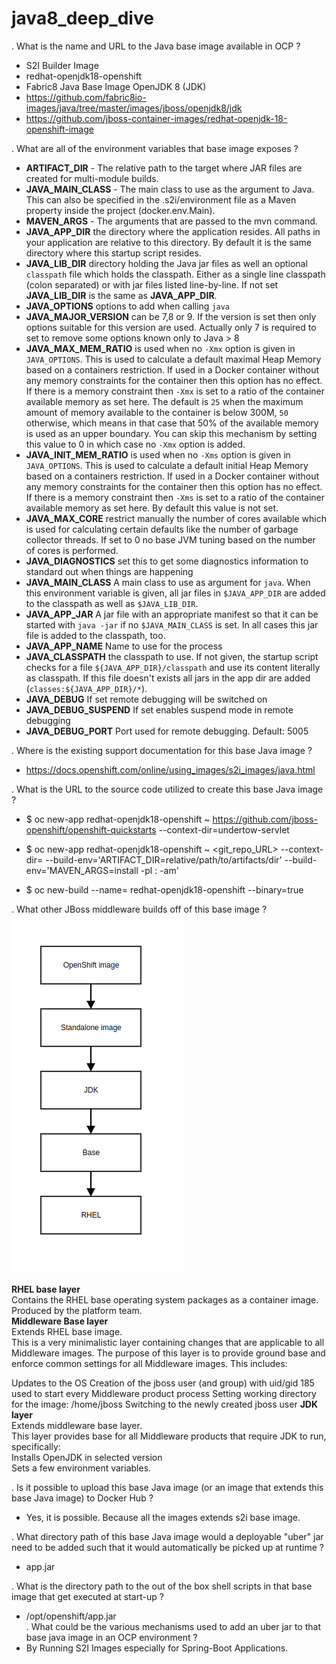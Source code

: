 # java8_deep_dive
. What is the name and URL to the Java base image available in OCP ?<br>
*   S2I Builder Image <br>
*   redhat-openjdk18-openshift <br>
*   Fabric8 Java Base Image OpenJDK 8 (JDK) <br>
*   https://github.com/fabric8io-images/java/tree/master/images/jboss/openjdk8/jdk <br>
*   https://github.com/jboss-container-images/redhat-openjdk-18-openshift-image <br>
	
. What are all of the environment variables that base image exposes ? <br>
* **ARTIFACT_DIR** - The relative path to the target where JAR files are created for multi-module builds. <br>
* **JAVA_MAIN_CLASS** - The main class to use as the argument to Java. This can also be specified in the .s2i/environment file as a Maven property inside the project (docker.env.Main).<br>
* **MAVEN_ARGS** - The arguments that are passed to the mvn command.<br>
* **JAVA_APP_DIR** the directory where the application resides. All paths in your application are relative to this directory. By default it is the same directory where this startup script resides.
* **JAVA_LIB_DIR** directory holding the Java jar files as well an optional `classpath` file which holds the classpath. Either as a single line classpath (colon separated) or with jar files listed line-by-line. If not set **JAVA_LIB_DIR** is the same as **JAVA_APP_DIR**.
* **JAVA_OPTIONS** options to add when calling `java`
* **JAVA_MAJOR_VERSION** can be 7,8 or 9. If the version is set then only options suitable for this version are used. Actually only 7 is required to set to remove some options known only to Java > 8
* **JAVA_MAX_MEM_RATIO** is used when no `-Xmx` option is given in `JAVA_OPTIONS`. This is used to calculate a default maximal Heap Memory based on a containers restriction. If used in a Docker container without any memory constraints for the container then this option has no effect. If there is a memory constraint then `-Xmx` is set to a ratio of the container available memory as set here. The default is `25` when the maximum amount of memory available to the container is below 300M, `50` otherwise, which means in that case that 50% of the available memory is used as an upper boundary. You can skip this mechanism by setting this value to 0 in which case no `-Xmx` option is added.
* **JAVA_INIT_MEM_RATIO** is used when no `-Xms` option is given in `JAVA_OPTIONS`. This is used to calculate a default initial Heap Memory based on a containers restriction. If used in a Docker container without any memory constraints for the container then this option has no effect. If there is a memory constraint then `-Xms` is set to a ratio of the container available memory as set here. By default this value is not set.
* **JAVA_MAX_CORE** restrict manually the number of cores available which is used for calculating certain defaults like the number of garbage collector threads. If set to 0 no base JVM tuning based on the number of cores is performed.
* **JAVA_DIAGNOSTICS** set this to get some diagnostics information to standard out when things are happening
* **JAVA_MAIN_CLASS** A main class to use as argument for `java`. When this environment variable is given, all jar files in `$JAVA_APP_DIR` are added to the classpath as well as `$JAVA_LIB_DIR`.
* **JAVA_APP_JAR** A jar file with an appropriate manifest so that it can be started with `java -jar` if no `$JAVA_MAIN_CLASS` is set. In all cases this jar file is added to the classpath, too.
* **JAVA_APP_NAME** Name to use for the process
* **JAVA_CLASSPATH** the classpath to use. If not given, the startup script checks for a file `${JAVA_APP_DIR}/classpath` and use its content literally as classpath. If this file doesn't exists all jars in the app dir are added (`classes:${JAVA_APP_DIR}/*`).
* **JAVA_DEBUG** If set remote debugging will be switched on
* **JAVA_DEBUG_SUSPEND** If set enables suspend mode in remote debugging
* **JAVA_DEBUG_PORT** Port used for remote debugging. Default: 5005


. Where is the existing support documentation for this base Java image ? <br>
* 	https://docs.openshift.com/online/using_images/s2i_images/java.html <br>

. What is the URL to the source code utilized to create this base Java image ? <br>

* 	$ oc new-app redhat-openjdk18-openshift ~ https://github.com/jboss-openshift/openshift-quickstarts --context-dir=undertow-servlet <br>
*	$ oc new-app redhat-openjdk18-openshift ~ <git_repo_URL> --context-dir=<context-dir> --build-env='ARTIFACT_DIR=relative/path/to/artifacts/dir' --build-env='MAVEN_ARGS=install -pl <groupId>:<artifactId> -am' <br>

*	$ oc new-build --name=<application-name> redhat-openjdk18-openshift --binary=true <br>

. What other JBoss middleware builds off of this base image ? <br>
  ![alt text](https://github.com/Pkrish15/java8_deep_dive/blob/master/ImageLayer.png)<br><br>
  **RHEL base layer**<br>
Contains the RHEL base operating system packages as a container image. 
Produced by the platform team.<br>
**Middleware Base layer**<br>
Extends RHEL base image.<br>
This is a very minimalistic layer containing changes that are applicable to all Middleware images. 
The purpose of this layer is to provide ground base and enforce common settings for all Middleware images. 
This includes:

Updates to the OS
Creation of the jboss user (and group) with uid/gid 185 used to start every Middleware product process
Setting working directory for the image: /home/jboss
Switching to the newly created jboss user
**JDK layer**<br>
Extends middleware base layer.<br>
This layer provides base for all Middleware products that require JDK to run, specifically:<br>
Installs OpenJDK in selected version<br>
Sets a few environment variables.<br>


. Is it possible to upload this base Java image (or an image that extends this base Java image) to Docker Hub ?
* 	Yes, it is possible. Because all the images extends s2i base image.

. What directory path of this base Java image would a deployable "uber" jar need to be added such that it would automatically be picked up at runtime  ?

* 	app.jar

. What is the directory path to the out of the box shell scripts in that base image that get executed at start-up ?<br>

*	/opt/openshift/app.jar <br>
. What could be the various mechanisms used to add an uber jar to that base java image in an OCP environment ? <br>
*	By Running S2I Images especially for Spring-Boot Applications.

